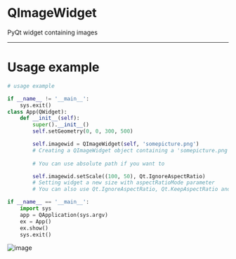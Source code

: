 # QImageWidget
 PyQt widget containing images

____

# Usage example

```py
# usage example

if __name__ != '__main__':
    sys.exit()
class App(QWidget):
    def __init__(self):
        super().__init__()
        self.setGeometry(0, 0, 300, 500)

        self.imagewid = QImageWidget(self, 'somepicture.png') 
        # Creating a QImageWidget object containing a 'somepicture.png' picture
        
        # You can use absolute path if you want to

        self.imagewid.setScale((100, 50), Qt.IgnoreAspectRatio) 
        # Setting widget a new size with aspectRatioMode parameter
        # You can also use Qt.IgnoreAspectRatio, Qt.KeepAspectRatio and Qt.KeepAspectRatioByExpanding

if __name__ == '__main__':
    import sys
    app = QApplication(sys.argv)
    ex = App()
    ex.show()
    sys.exit()
```

![image](https://user-images.githubusercontent.com/74973491/184006775-2ba66604-f0f8-436e-88b1-6d8179eedc2d.png)
